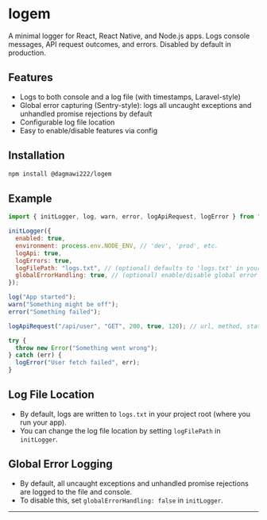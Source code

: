 # logem

A minimal logger for React, React Native, and Node.js apps. Logs console messages, API request outcomes, and errors. Disabled by default in production.

## Features

- Logs to both console and a log file (with timestamps, Laravel-style)
- Global error capturing (Sentry-style): logs all uncaught exceptions and unhandled promise rejections by default
- Configurable log file location
- Easy to enable/disable features via config

## Installation

```bash
npm install @dagmawi222/logem
```

## Example

```js
import { initLogger, log, warn, error, logApiRequest, logError } from "logem";

initLogger({
  enabled: true,
  environment: process.env.NODE_ENV, // 'dev', 'prod', etc.
  logApi: true,
  logErrors: true,
  logFilePath: "logs.txt", // (optional) defaults to 'logs.txt' in your project root
  globalErrorHandling: true, // (optional) enable/disable global error logging (default: true)
});

log("App started");
warn("Something might be off");
error("Something failed");

logApiRequest("/api/user", "GET", 200, true, 120); // url, method, status, success, duration(ms)

try {
  throw new Error("Something went wrong");
} catch (err) {
  logError("User fetch failed", err);
}
```

## Log File Location

- By default, logs are written to `logs.txt` in your project root (where you run your app).
- You can change the log file location by setting `logFilePath` in `initLogger`.

## Global Error Logging

- By default, all uncaught exceptions and unhandled promise rejections are logged to the file and console.
- To disable this, set `globalErrorHandling: false` in `initLogger`.

---
